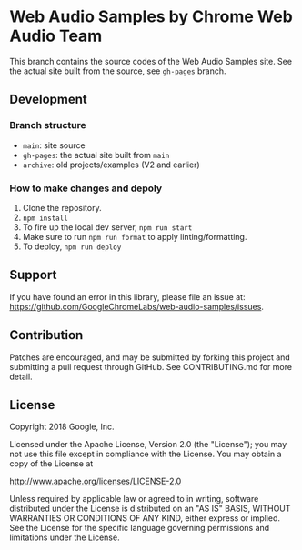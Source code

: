 # Web Audio Samples by Chrome Web Audio Team

This branch contains the source codes of the Web Audio Samples site. See the
actual site built from the source, see `gh-pages` branch.

## Development

### Branch structure
- `main`: site source
- `gh-pages`: the actual site built from `main`
- `archive`: old projects/examples (V2 and earlier)

### How to make changes and depoly

1. Clone the repository.
2. `npm install`
3. To fire up the local dev server, `npm run start`
4. Make sure to run `npm run format` to apply linting/formatting.
5. To deploy, `npm run deploy`

## Support

If you have found an error in this library, please file an issue at: 
https://github.com/GoogleChromeLabs/web-audio-samples/issues.


## Contribution

Patches are encouraged, and may be submitted by forking this project and
submitting a pull request through GitHub. See CONTRIBUTING.md for more detail.

## License

Copyright 2018 Google, Inc.

Licensed under the Apache License, Version 2.0 (the "License"); you may not use
this file except in compliance with the License. You may obtain a copy of the
License at

http://www.apache.org/licenses/LICENSE-2.0

Unless required by applicable law or agreed to in writing, software distributed
under the License is distributed on an "AS IS" BASIS, WITHOUT WARRANTIES OR
CONDITIONS OF ANY KIND, either express or implied. See the License for the
specific language governing permissions and limitations under the License.
